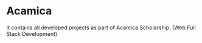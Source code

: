 # Acamica

It contains all developed projects as part of Acamica Scholarship.
(Web Full Stack Development) 
